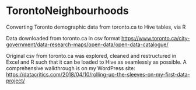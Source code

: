 # TorontoNeighbourhoods
Converting Toronto demographic data from toronto.ca to Hive tables, via R

Data downloaded from toronto.ca in csv format
https://www.toronto.ca/city-government/data-research-maps/open-data/open-data-catalogue/

Original csv from toronto.ca was explored, cleaned and restructured in Excel and R such that it can be loaded to Hive as seamlessly as possible.
A comprehensive walkthrough is on my WordPress site: https://datacritics.com/2018/04/10/rolling-up-the-sleeves-on-my-first-data-project/
